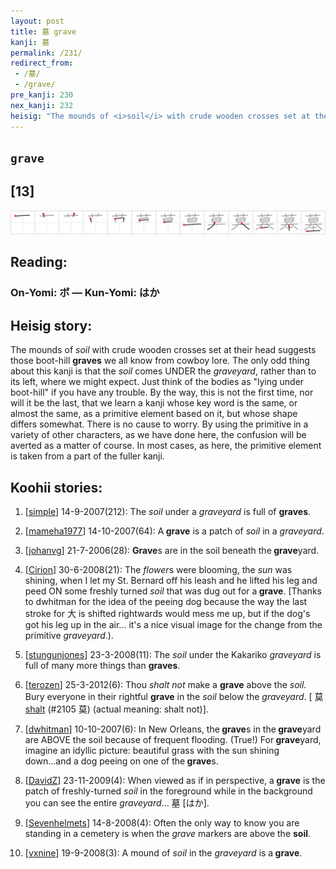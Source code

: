 ```yaml
---
layout: post
title: 墓 grave
kanji: 墓
permalink: /231/
redirect_from:
 - /墓/
 - /grave/
pre_kanji: 230
nex_kanji: 232
heisig: "The mounds of <i>soil</i> with crude wooden crosses set at their head suggests those boot-hill <b>graves</b> we all know from cowboy lore. The only odd thing about this kanji is that the <i>soil</i> comes UNDER the <i>graveyard</i>, rather than to its left, where we might expect. Just think of the bodies as &quot;lying under boot-hill&quot; if you have any trouble. By the way, this is not the first time, nor will it be the last, that we learn a kanji whose key word is the same, or almost the same, as a primitive element based on it, but whose shape differs somewhat. There is no cause to worry. By using the primitive in a variety of other characters, as we have done here, the confusion will be averted as a matter of course. In most cases, as here, the primitive element is taken from a part of the fuller kanji."
---
```


## `grave`

## [13]

<div class="stroke"><img src="../images/E5A293.png" /></div>

## Reading:

### On-Yomi: ボ &mdash; Kun-Yomi: はか

## Heisig story:

The mounds of <i>soil</i> with crude wooden crosses set at their head suggests those boot-hill <b>graves</b> we all know from cowboy lore. The only odd thing about this kanji is that the <i>soil</i> comes UNDER the <i>graveyard</i>, rather than to its left, where we might expect. Just think of the bodies as &quot;lying under boot-hill&quot; if you have any trouble. By the way, this is not the first time, nor will it be the last, that we learn a kanji whose key word is the same, or almost the same, as a primitive element based on it, but whose shape differs somewhat. There is no cause to worry. By using the primitive in a variety of other characters, as we have done here, the confusion will be averted as a matter of course. In most cases, as here, the primitive element is taken from a part of the fuller kanji.

## Koohii stories:

1) [<a href="http://kanji.koohii.com/profile/simple">simple</a>] 14-9-2007(212): The <em>soil</em> under a <em>graveyard</em> is full of <strong>graves</strong>.

2) [<a href="http://kanji.koohii.com/profile/mameha1977">mameha1977</a>] 14-10-2007(64): A<strong> grave</strong> is a patch of <em>soil</em> in a <em>graveyard</em>.

3) [<a href="http://kanji.koohii.com/profile/johanvg">johanvg</a>] 21-7-2006(28): <strong>Grave</strong>s are in the soil beneath the<strong> grave</strong>yard.

4) [<a href="http://kanji.koohii.com/profile/Cirion">Cirion</a>] 30-6-2008(21): The <em>flower</em>s were blooming, the <em>sun</em> was shining, when I let my St. Bernard off his leash and he lifted his leg and peed ON some freshly turned <em>soil</em> that was dug out for a<strong> grave</strong>. [Thanks to dwhitman for the idea of the peeing dog because the way the last stroke for 大 is shifted rightwards would mess me up, but if the dog&#039;s got his leg up in the air... it&#039;s a nice visual image for the change from the primitive <em>graveyard</em>.).

5) [<a href="http://kanji.koohii.com/profile/stungunjones">stungunjones</a>] 23-3-2008(11): The <em>soil</em> under the Kakariko <em>graveyard</em> is full of many more things than <strong>graves</strong>.

6) [<a href="http://kanji.koohii.com/profile/terozen">terozen</a>] 25-3-2012(6): Thou <em>shalt not</em> make a <strong>grave</strong> above the <em>soil</em>. Bury everyone in their rightful <strong>grave</strong> in the <em>soil</em> below the <em>graveyard</em>. [ 莫 <a href="../2105">shalt</a> (#2105 莫) (actual meaning: shalt not)].

7) [<a href="http://kanji.koohii.com/profile/dwhitman">dwhitman</a>] 10-10-2007(6): In New Orleans, the<strong> grave</strong>s in the<strong> grave</strong>yard are ABOVE the soil because of frequent flooding. (True!) For<strong> grave</strong>yard, imagine an idyllic picture: beautiful grass with the sun shining down...and a dog peeing on one of the<strong> grave</strong>s.

8) [<a href="http://kanji.koohii.com/profile/DavidZ">DavidZ</a>] 23-11-2009(4): When viewed as if in perspective, a<strong> grave</strong> is the patch of freshly-turned <em>soil</em> in the foreground while in the background you can see the entire <em>graveyard</em>... 墓 [はか].

9) [<a href="http://kanji.koohii.com/profile/Sevenhelmets">Sevenhelmets</a>] 14-8-2008(4): Often the only way to know you are standing in a cemetery is when the <em>grave</em> markers are above the <strong>soil</strong>.

10) [<a href="http://kanji.koohii.com/profile/vxnine">vxnine</a>] 19-9-2008(3): A mound of <em>soil</em> in the <em>graveyard</em> is a<strong> grave</strong>.

